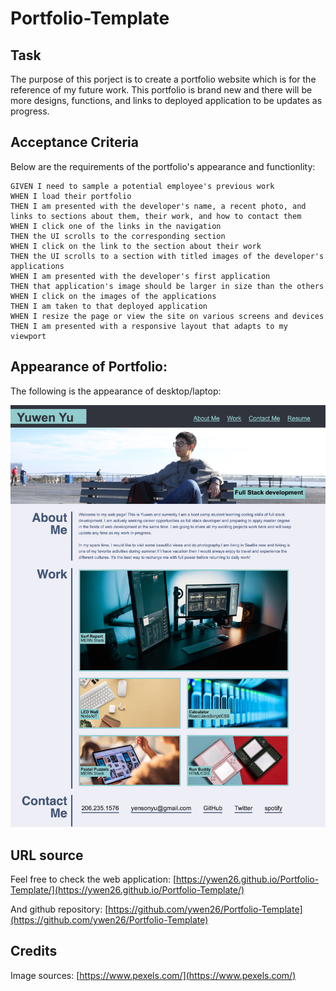 # Portfolio-Template

## Task

The purpose of this porject is to create a portfolio website which is for the reference of my future work. This portfolio is brand new and there will be more designs, functions, and links to deployed application to be updates as progress. 

## Acceptance Criteria

Below are the requirements of the portfolio's appearance and functionlity:

```
GIVEN I need to sample a potential employee's previous work
WHEN I load their portfolio
THEN I am presented with the developer's name, a recent photo, and links to sections about them, their work, and how to contact them
WHEN I click one of the links in the navigation
THEN the UI scrolls to the corresponding section
WHEN I click on the link to the section about their work
THEN the UI scrolls to a section with titled images of the developer's applications
WHEN I am presented with the developer's first application
THEN that application's image should be larger in size than the others
WHEN I click on the images of the applications
THEN I am taken to that deployed application
WHEN I resize the page or view the site on various screens and devices
THEN I am presented with a responsive layout that adapts to my viewport
```

## Appearance of Portfolio:

The following is the appearance of desktop/laptop:

![large screen](./Assets/images/screenshot.png)

## URL source
Feel free to check the web application: [https://ywen26.github.io/Portfolio-Template/](https://ywen26.github.io/Portfolio-Template/)

And github repository: [https://github.com/ywen26/Portfolio-Template](https://github.com/ywen26/Portfolio-Template)

## Credits

Image sources: [https://www.pexels.com/](https://www.pexels.com/)
